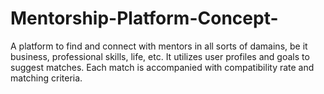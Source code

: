 # Mentorship-Platform-Concept-

A platform to find and connect with mentors in all sorts of damains, be it business, professional skills, life, etc. It utilizes user profiles and goals to suggest matches. Each match is accompanied with compatibility rate and matching criteria.

